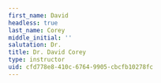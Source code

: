 ```yaml
---
first_name: David
headless: true
last_name: Corey
middle_initial: ''
salutation: Dr.
title: Dr. David Corey
type: instructor
uid: cfd778e8-410c-6764-9905-cbcfb10278fc
---
```


